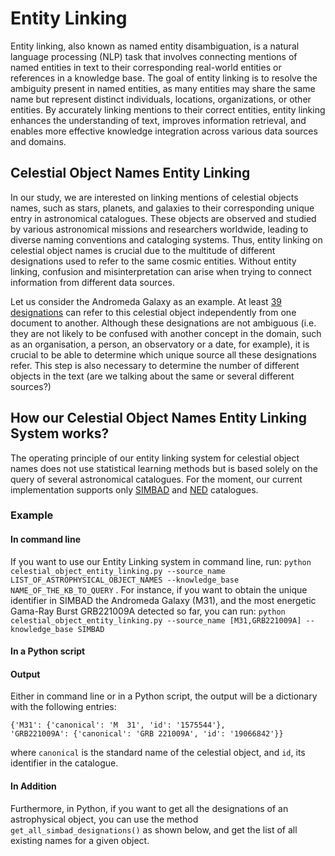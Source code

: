 # Entity Linking

Entity linking, also known as named entity disambiguation, is a natural language processing (NLP) task that involves connecting mentions of named entities in text to their corresponding real-world entities or references in a knowledge base. The goal of entity linking is to resolve the ambiguity present in named entities, as many entities may share the same name but represent distinct individuals, locations, organizations, or other entities. By accurately linking mentions to their correct entities, entity linking enhances the understanding of text, improves information retrieval, and enables more effective knowledge integration across various data sources and domains.

## Celestial Object Names Entity Linking

In our study, we are interested on linking mentions of celestial objects names, such as stars, planets, and galaxies to their corresponding unique entry in astronomical catalogues. These objects are observed and studied by various astronomical missions and researchers worldwide, leading to diverse naming conventions and cataloging systems. Thus, entity linking on celestial object names is crucial due to the multitude of different designations used to refer to the same cosmic entities. Without entity linking, confusion and misinterpretation can arise when trying to connect information from different data sources.

Let us consider the Andromeda Galaxy as an example. At least [39 designations](https://simbad.u-strasbg.fr/simbad/sim-id?Ident=M31&NbIdent=1&Radius=2&Radius.unit=arcmin&submit=submit+id) can refer to this celestial object independently from one document to another. Although these designations are not ambiguous (i.e. they are not likely to be confused with another concept in the domain, such as an organisation, a person, an observatory or a date, for example), it is crucial to be able to determine which unique source all these designations refer. This step is also necessary to determine the number of different objects in the text (are we talking about the same or several different sources?) 

## How our Celestial Object Names Entity Linking System works?

The operating principle of our entity linking system for celestial object names does not use statistical learning methods but is based solely on the query of several astronomical catalogues. For the moment, our current implementation supports only [SIMBAD](http://simbad.u-strasbg.fr/simbad/sim-basicIdent=m33&submit=SIMBAD+search) and [NED](https://ned.ipac.caltech.edu/) catalogues.

### Example

#### In command line

If you want to use our Entity Linking system in command line, run: 
`python celestial_object_entity_linking.py --source_name LIST_OF_ASTROPHYSICAL_OBJECT_NAMES --knowledge_base NAME_OF_THE_KB_TO_QUERY` . For instance, if you want to obtain the unique identifier in SIMBAD the Andromeda Galaxy (M31), and the most energetic Gama-Ray Burst GRB221009A detected so far, you can run:
`python celestial_object_entity_linking.py --source_name [M31,GRB221009A] --knowledge_base SIMBAD`

#### In a Python script 

#### Output

Either in command line or in a Python script, the output will be a dictionary with the following entries:

```
{'M31': {'canonical': 'M  31', 'id': '1575544'},
'GRB221009A': {'canonical': 'GRB 221009A', 'id': '19066842'}}
```
where `canonical` is the standard name of the celestial object, and `id`, its identifier in the catalogue.

#### In Addition

Furthermore, in Python, if you want to get all the designations of an astrophysical object, you can use the method `get_all_simbad_designations()` as shown below, and get the list of all existing names for a given object.





